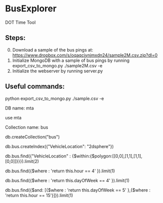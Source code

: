 # BusExplorer
DOT Time Tool

## Steps:
0) Download a sample of the bus pings at: https://www.dropbox.com/s/oqaqcjynjmxdn24/sample2M.csv.zip?dl=0
1) Initialize MongoDB with a sample of bus pings by running export_csv_to_mongo.py ./sample2M.csv -e
2) Initialize the webserver by running server.py


## Useful commands:
python export_csv_to_mongo.py ./sample.csv -e

DB name: mta

use mta

Collection name: bus

db.createCollection("bus")

db.bus.createIndex({"VehicleLocation": "2dsphere"})

db.bus.find({"VehicleLocation" : {$within:{$polygon:[[0,0],[1,1],[1,1],[0,0]]}}}).limit(2)

db.bus.find({$where : 'return this.hour == 4' }).limit(1)

db.bus.find({$where : 'return this.dayOfWeek == 4' }).limit(1)

db.bus.find({$and: [{$where : 'return this.dayOfWeek == 5' },{$where : 'return this.hour == 15'}]}).limit(1)


